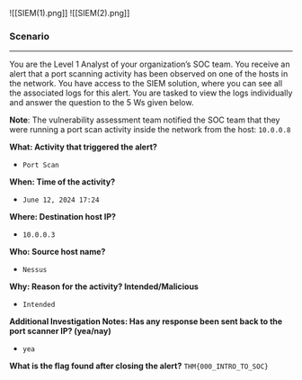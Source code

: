 
![[SIEM(1).png]]
![[SIEM(2).png]]
### Scenario
---------
You are the Level 1 Analyst of your organization’s SOC team. You receive an alert that a port scanning activity has been observed on one of the hosts in the network. You have access to the SIEM solution, where you can see all the associated logs for this alert. You are tasked to view the logs individually and answer the question to the 5 Ws given below.

**Note**: The vulnerability assessment team notified the SOC team that they were running a port scan activity inside the network from the host: `10.0.0.8`

**What: Activity that triggered the alert?**
- `Port Scan`

**When: Time of the activity?** 
- `June 12, 2024 17:24`

**Where: Destination host IP?** 
- `10.0.0.3`

**Who: Source host name?**  
- `Nessus`

**Why: Reason for the activity? Intended/Malicious**
- `Intended`

**Additional Investigation Notes: Has any response been sent back to the port scanner IP? (yea/nay)**
- `yea`

**What is the flag found after closing the alert?**
`THM{000_INTRO_TO_SOC}`
